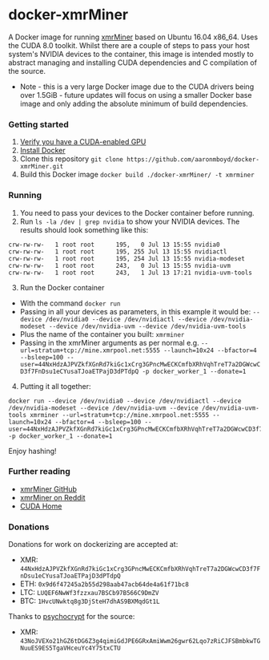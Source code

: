 # docker-xmrMiner

A Docker image for running [xmrMiner](https://github.com/xmrMiner/xmrMiner) based on Ubuntu 16.04 x86_64. Uses the CUDA 8.0 toolkit. Whilst there are a couple of steps to pass your host system's NVIDIA devices to the container, this image is intended mostly to abstract managing and installing CUDA dependencies and C compilation of the source.

 - Note - this is a very large Docker image due to the CUDA drivers being over 1.5GiB - future updates will focus on using a smaller Docker base image and only adding the absolute minimum of build dependencies.

### Getting started

1. [Verify you have a CUDA-enabled GPU](http://docs.nvidia.com/cuda/cuda-installation-guide-linux/index.html#verify-you-have-cuda-enabled-system)
2. [Install Docker](https://docs.docker.com/engine/installation/)
3. Clone this repository `git clone https://github.com/aaronmboyd/docker-xmrMiner.git`
4. Build this Docker image `docker build ./docker-xmrMiner/ -t xmrminer`

### Running

1. You need to pass your devices to the Docker container before running.
2. Run `ls -la /dev | grep nvidia` to show your NVIDIA devices. The results should look something like this:
  ```
  crw-rw-rw-   1 root root      195,   0 Jul 13 15:55 nvidia0
  crw-rw-rw-   1 root root      195, 255 Jul 13 15:55 nvidiactl
  crw-rw-rw-   1 root root      195, 254 Jul 13 15:55 nvidia-modeset
  crw-rw-rw-   1 root root      243,   0 Jul 13 15:55 nvidia-uvm
  crw-rw-rw-   1 root root      243,   1 Jul 13 17:21 nvidia-uvm-tools
  ```
3. Run the Docker container
  * With the command `docker run `
  * Passing in all your devices as parameters, in this example it would be: `--device /dev/nvidia0 --device /dev/nvidiactl --device /dev/nvidia-modeset --device /dev/nvidia-uvm --device /dev/nvidia-uvm-tools`
  * Plus the name of the container you built: `xmrminer`
  * Passing in the xmrMiner arguments as per normal e.g. `--url=stratum+tcp://mine.xmrpool.net:5555 --launch=10x24 --bfactor=4 --bsleep=100 --user=44NxHdzAJPVZkfXGnRd7kiGc1xCrg3GPncMwECKCmfbXRhVqhTreT7a2DGWcwCD3f7FnDsu1eCYusaTJoaETPajD3dPTdpQ -p docker_worker_1 --donate=1`

4. Putting it all together:
  ```
  docker run --device /dev/nvidia0 --device /dev/nvidiactl --device /dev/nvidia-modeset --device /dev/nvidia-uvm --device /dev/nvidia-uvm-tools xmrminer --url=stratum+tcp://mine.xmrpool.net:5555 --launch=10x24 --bfactor=4 --bsleep=100 --user=44NxHdzAJPVZkfXGnRd7kiGc1xCrg3GPncMwECKCmfbXRhVqhTreT7a2DGWcwCD3f7FnDsu1eCYusaTJoaETPajD3dPTdpQ -p docker_worker_1 --donate=1
  ```

Enjoy hashing!

### Further reading

- [xmrMiner GitHub](https://github.com/xmrMiner/xmrMiner)
- [xmrMiner on Reddit](https://www.reddit.com/r/Monero/comments/5xciun/xmrminer_a_new_high_optimized_nvidia_gpu_miner/)
- [CUDA Home](http://www.nvidia.com/object/cuda_home_new.html)

### Donations

Donations for work on dockerizing are accepted at:

- XMR: `44NxHdzAJPVZkfXGnRd7kiGc1xCrg3GPncMwECKCmfbXRhVqhTreT7a2DGWcwCD3f7FnDsu1eCYusaTJoaETPajD3dPTdpQ`
- ETH: `0x9d6f47245a2b55d298aab47acb64de4a61f71bc8`
- LTC: `LUQEF6NwWf3fzzxau7BSCb97B566C9DmZV`
- BTC: `1HvcUNwktq8g3DjSteH7dhAS9BXMqdGt1L`

Thanks to [psychocrypt](https://github.com/psychocrypt) for the source:
- XMR: `43NoJVEXo21hGZ6tDG6Z3g4qimiGdJPE6GRxAmiWwm26gwr62Lqo7zRiCJFSBmbkwTGNuuES9ES5TgaVHceuYc4Y75txCTU`
